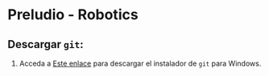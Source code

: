 # Preludio - Robotics 

## Descargar `git`:
1. Acceda a [Este enlace](http://git-scm.com/download/win) para descargar el instalador de `git` para Windows. 

